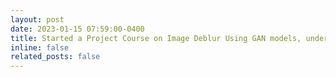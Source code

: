 ```yaml
---
layout: post
date: 2023-01-15 07:59:00-0400
title: Started a Project Course on Image Deblur Using GAN models, under Prof. Shanmuganathan Raman.
inline: false
related_posts: false
---
```


